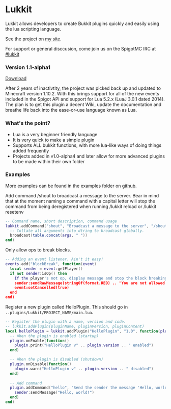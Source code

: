 Lukkit
======

Lukkit allows developers to create Bukkit plugins quickly and easily using the lua scripting language.

See the project on [my site](https://jammehcow.ml/#lukkit).

For support or general disccusion, come join us on the SpigotMC IRC at [#lukkit](http://fry.spi.gt/iris/?nick=&channels=lukkit)

### Version 1.1-alpha1

[Download](https://files.jammehcow.ml/Lukkit/build/1.1-alpha1/Lukkit.jar)

After 2 years of inactivtity, the project was picked back up and updated to Minecraft version 1.10.2.
With this brings support for all of the new events included in the Spigot API and support for Lua 5.2.x (LuaJ 3.0.1 dated 2014).
The plan is to get this plugin a decent Wiki, update the documentation and breathe life back into the ease-or-use language known as Lua.


### What's the point?
 - Lua is a very beginner friendly language
 - It is very quick to make a simple plugin
 - Supports ALL bukkit functions, with more lua-like ways of doing things added frequently
 - Projects added in v1.0-alpha4 and later allow for more advanced plugins to be made within their own folder

### Examples
More examples can be found in the examples folder on [github](https://github.com/jammehcow/Lukkit/tree/master/examples).

Add command /shout to broadcast a message to the server. Bear in mind that at the moment naming a command with a capital letter will stop the command from being deregistered when running /lukkit reload or /lukkit resetenv
```lua
-- Command name, short description, command usage
lukkit.addCommand("shout", "Broadcast a message to the server", "/shout Your message here", function(sender, args)
  -- Collate all arguments into dtring to broadcast globally.
  broadcast(table.concat(args, " "))
end)
```

Only allow ops to break blocks.
```lua
-- Adding an event listener. Ain't it easy!
events.add("blockBreak", function(event)
  local sender = event:getPlayer()
  if not sender:isOp() then
    If the player's not op, display message and stop the block breaking event
    sender:sendRawMessage(stringOf(format.RED) .. "You are not allowed to break blocks")
    event:setCancelled(true)
  end
end)
```

Register a new plugin called HelloPlugin. This should go in `..plugins/Lukkit/PROJECT_NAME/main.lua`.
```lua
-- Register the plugin with a name, version and code. 
-- lukkit.addPlugin(pluginName, pluginVersion, pluginContent)
local helloPlugin = lukkit.addPlugin("HelloPlugin", "1.0", function(plugin)
  -- When the plugin is enabled (startup)
  plugin.onEnable(function()
    plugin.print("HelloPlugin v" .. plugin.version .. " enabled")
  end)

  -- When the plugin is disabled (shutdown)
  plugin.onDisable(function()
    plugin.warn("HelloPlugin v" .. plugin.version .. " disabled")
  end)
  
  -- Add command
  plugin.addCommand("hello", "Send the sender the message 'Hello, world!'", "/hello", function(sender, args)
    sender:sendMessage("Hello, world!")
  end)
end)
```
